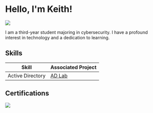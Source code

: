 # Hello, I'm Keith!
<a href="https://www.linkedin.com/keith-fecteau-jr"><img src="https://img.shields.io/badge/-LinkedIn-0072b1?&style=for-the-badge&logo=linkedin&logoColor=white" /></a>



I am a third-year student majoring in cybersecurity. I have a profound interest in technology and a dedication to learning.



## Skills


| Skill                                         | Associated Project         |
|-----------------------------------------------|----------------------------|
| Active Directory          |  <a href="https://github.com/KeithFecteau/Activedirectorylab">AD Lab</a>||



## Certifications

<div>
<img src="https://img.shields.io/badge/-A%2B-4D4D4D?&style=for-the-badge&logo=CompTIA&logoColor=white" />

</div>
